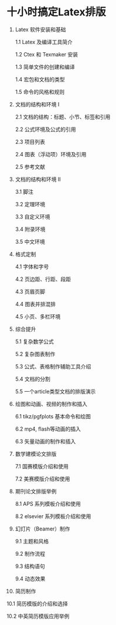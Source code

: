# 十小时搞定Latex排版

1. Latex 软件安装和基础

   1.1 Latex 及编译工具简介
   
   1.2 Ctex 和 Texmaker 安装
   
   1.3 简单文件的创建和编译
   
   1.4 宏包和文档的类型
   
   1.5 命令的风格和规则

2. 文档的结构和环境 I

   2.1 文档的结构：标题、小节、标签和引用
   
   2.2 公式环境及公式的引用
   
   2.3 项目列表
   
   2.4 图表（浮动项）环境及引用
   
   2.5 参考文献

3. 文档的结构和环境 II

   3.1 脚注
   
   3.2 定理环境
   
   3.3 自定义环境
   
   3.4 附录环境
   
   3.5 中文环境

4. 格式定制

   4.1 字体和字号
   
   4.2 页边距、行距、段距
   
   4.3 页眉页脚
   
   4.4 图表并排混排
   
   4.5 小页、多栏环境

5. 综合提升

   5.1 复杂数学公式
   
   5.2 复杂图表制作
   
   5.3 公式、表格制作辅助工具介绍
   
   5.4 文档的分割
   
   5.5 一个article类型文档的排版演示
   
   
6. 绘图和动画、视频的制作和插入

   6.1 tikz/pgfplots 基本命令和绘图
   
   6.2 mp4, flash等动画的插入
   
   6.3 矢量动画的制作和插入

7. 数学建模论文排版

   7.1 国赛模版介绍和使用
   
   7.2 美赛模版介绍和使用

8. 期刊论文排版举例

   8.1 APS 系列模板介绍和使用
   
   8.2 elsevier 系列模板介绍和使用

9. 幻灯片（Beamer）制作

   9.1 主题和风格
   
   9.2 制作流程
   
   9.3 结构语句
   
   9.4 动态效果

10. 简历制作

  10.1 简历模版的介绍和选择
  
  10.2 中英简历模版应用举例
